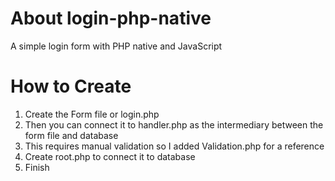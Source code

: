 # About login-php-native
A simple login form with PHP native and JavaScript

# How to Create
1. Create the Form file or login.php
2. Then you can connect it to handler.php as the intermediary between the form file and database
3. This requires manual validation so I added Validation.php for a reference
4. Create root.php to connect it to database
5. Finish
